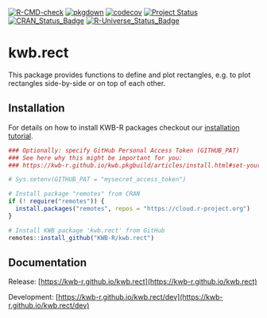 [![R-CMD-check](https://github.com/KWB-R/kwb.rect/workflows/R-CMD-check/badge.svg)](https://github.com/KWB-R/kwb.rect/actions?query=workflow%3AR-CMD-check)
[![pkgdown](https://github.com/KWB-R/kwb.rect/workflows/pkgdown/badge.svg)](https://github.com/KWB-R/kwb.rect/actions?query=workflow%3Apkgdown)
[![codecov](https://codecov.io/github/KWB-R/kwb.rect/branch/main/graphs/badge.svg)](https://codecov.io/github/KWB-R/kwb.rect)
[![Project Status](https://img.shields.io/badge/lifecycle-experimental-orange.svg)](https://www.tidyverse.org/lifecycle/#experimental)
[![CRAN_Status_Badge](https://www.r-pkg.org/badges/version/kwb.rect)]()
[![R-Universe_Status_Badge](https://kwb-r.r-universe.dev/badges/kwb.rect)](https://kwb-r.r-universe.dev/)

# kwb.rect

This package provides functions to define and plot
rectangles, e.g. to plot rectangles side-by-side or on top of each
other.

## Installation

For details on how to install KWB-R packages checkout our [installation tutorial](https://kwb-r.github.io/kwb.pkgbuild/articles/install.html).

```r
### Optionally: specify GitHub Personal Access Token (GITHUB_PAT)
### See here why this might be important for you:
### https://kwb-r.github.io/kwb.pkgbuild/articles/install.html#set-your-github_pat

# Sys.setenv(GITHUB_PAT = "mysecret_access_token")

# Install package "remotes" from CRAN
if (! require("remotes")) {
  install.packages("remotes", repos = "https://cloud.r-project.org")
}

# Install KWB package 'kwb.rect' from GitHub
remotes::install_github("KWB-R/kwb.rect")
```

## Documentation

Release: [https://kwb-r.github.io/kwb.rect](https://kwb-r.github.io/kwb.rect)

Development: [https://kwb-r.github.io/kwb.rect/dev](https://kwb-r.github.io/kwb.rect/dev)
